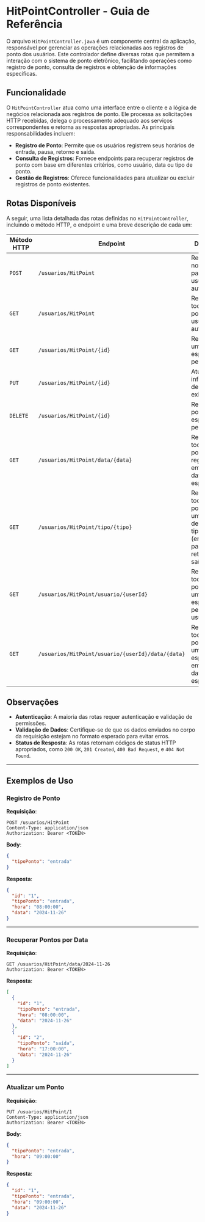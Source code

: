 
# HitPointController - Guia de Referência

O arquivo `HitPointController.java` é um componente central da aplicação, responsável por gerenciar as operações relacionadas aos registros de ponto dos usuários. Este controlador define diversas rotas que permitem a interação com o sistema de ponto eletrônico, facilitando operações como registro de ponto, consulta de registros e obtenção de informações específicas.

## Funcionalidade

O `HitPointController` atua como uma interface entre o cliente e a lógica de negócios relacionada aos registros de ponto. Ele processa as solicitações HTTP recebidas, delega o processamento adequado aos serviços correspondentes e retorna as respostas apropriadas. As principais responsabilidades incluem:

- **Registro de Ponto**: Permite que os usuários registrem seus horários de entrada, pausa, retorno e saída.
- **Consulta de Registros**: Fornece endpoints para recuperar registros de ponto com base em diferentes critérios, como usuário, data ou tipo de ponto.
- **Gestão de Registros**: Oferece funcionalidades para atualizar ou excluir registros de ponto existentes.

## Rotas Disponíveis

A seguir, uma lista detalhada das rotas definidas no `HitPointController`, incluindo o método HTTP, o endpoint e uma breve descrição de cada um:

| Método HTTP | Endpoint                                      | Descrição                                                                                 |
|-------------|-----------------------------------------------|-------------------------------------------------------------------------------------------|
| `POST`      | `/usuarios/HitPoint`                          | Registra um novo ponto para o usuário autenticado.                                        |
| `GET`       | `/usuarios/HitPoint`                          | Recupera todos os pontos do usuário autenticado.                                          |
| `GET`       | `/usuarios/HitPoint/{id}`                     | Recupera um ponto específico pelo seu ID.                                                 |
| `PUT`       | `/usuarios/HitPoint/{id}`                     | Atualiza as informações de um ponto existente.                                            |
| `DELETE`    | `/usuarios/HitPoint/{id}`                     | Remove um ponto específico pelo seu ID.                                                   |
| `GET`       | `/usuarios/HitPoint/data/{data}`              | Recupera todos os pontos registrados em uma data específica.                              |
| `GET`       | `/usuarios/HitPoint/tipo/{tipo}`              | Recupera todos os pontos de um determinado tipo (entrada, pausa, retorno, saída).         |
| `GET`       | `/usuarios/HitPoint/usuario/{userId}`         | Recupera todos os pontos de um usuário específico pelo ID do usuário.                     |
| `GET`       | `/usuarios/HitPoint/usuario/{userId}/data/{data}` | Recupera todos os pontos de um usuário específico em uma data específica.               |

## Observações

- **Autenticação**: A maioria das rotas requer autenticação e validação de permissões.
- **Validação de Dados**: Certifique-se de que os dados enviados no corpo da requisição estejam no formato esperado para evitar erros.
- **Status de Resposta**: As rotas retornam códigos de status HTTP apropriados, como `200 OK`, `201 Created`, `400 Bad Request`, e `404 Not Found`.

---

## Exemplos de Uso

### Registro de Ponto

**Requisição**:
```http
POST /usuarios/HitPoint
Content-Type: application/json
Authorization: Bearer <TOKEN>
```

**Body**:
```json
{
  "tipoPonto": "entrada"
}
```

**Resposta**:
```json
{
  "id": "1",
  "tipoPonto": "entrada",
  "hora": "08:00:00",
  "data": "2024-11-26"
}
```

---

### Recuperar Pontos por Data

**Requisição**:
```http
GET /usuarios/HitPoint/data/2024-11-26
Authorization: Bearer <TOKEN>
```

**Resposta**:
```json
[
  {
    "id": "1",
    "tipoPonto": "entrada",
    "hora": "08:00:00",
    "data": "2024-11-26"
  },
  {
    "id": "2",
    "tipoPonto": "saída",
    "hora": "17:00:00",
    "data": "2024-11-26"
  }
]
```

---

### Atualizar um Ponto

**Requisição**:
```http
PUT /usuarios/HitPoint/1
Content-Type: application/json
Authorization: Bearer <TOKEN>
```

**Body**:
```json
{
  "tipoPonto": "entrada",
  "hora": "09:00:00"
}
```

**Resposta**:
```json
{
  "id": "1",
  "tipoPonto": "entrada",
  "hora": "09:00:00",
  "data": "2024-11-26"
}
```
